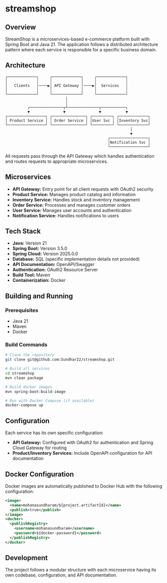 # streamshop

## Overview

StreamShop is a microservices-based e-commerce platform built with Spring Boot and Java 21. The application follows a distributed architecture pattern where each service is responsible for a specific business domain.

## Architecture

```
┌─────────────┐     ┌─────────────┐     ┌─────────────┐
│             │     │             │     │             │
│   Clients   │────▶│ API Gateway │────▶│  Services   │
│             │     │             │     │             │
└─────────────┘     └─────────────┘     └─────────────┘
                           │
                           │
          ┌───────────────┬┴──────────────┬───────────┐
          ▼               ▼               ▼           ▼
┌─────────────────┐ ┌───────────────┐ ┌─────────┐ ┌─────────────┐
│ Product Service │ │ Order Service │ │User Svc │ │Inventory Svc│
└─────────────────┘ └───────────────┘ └─────────┘ └─────────────┘
                                                        │
                                                        ▼
                                              ┌─────────────────┐
                                              │Notification Svc │
                                              └─────────────────┘
```

All requests pass through the API Gateway which handles authentication and routes requests to appropriate microservices.

## Microservices

- **API Gateway:** Entry point for all client requests with OAuth2 security
- **Product Service:** Manages product catalog and information
- **Inventory Service:** Handles stock and inventory management
- **Order Service:** Processes and manages customer orders
- **User Service:** Manages user accounts and authentication
- **Notification Service:** Handles notifications to users

## Tech Stack

- **Java:** Version 21
- **Spring Boot:** Version 3.5.0
- **Spring Cloud:** Version 2025.0.0
- **Database:** SQL (specific implementation details not provided)
- **API Documentation:** OpenAPI/Swagger
- **Authentication:** OAuth2 Resource Server
- **Build Tool:** Maven
- **Containerization:** Docker

## Building and Running

### Prerequisites

- Java 21
- Maven
- Docker

### Build Commands

```sh
# Clone the repository
git clone git@github.com:Sundhar22/streamshop.git

# Build all services
cd streamshop
mvn clean package

# Build docker images
mvn spring-boot:build-image

# Run with Docker Compose (if available)
docker-compose up
```

## Configuration

Each service has its own specific configuration:

- **API Gateway:** Configured with OAuth2 for authentication and Spring Cloud Gateway for routing
- **Product/Inventory Services:** Include OpenAPI configuration for API documentation

## Docker Configuration

Docker images are automatically published to Docker Hub with the following configuration:

```xml
<image>
  <name>mohanasundharam/${project.artifactId}</name>
  <publish>true</publish>
</image>
<docker>
  <publishRegistry>
    <username>mohanasundharam</username>
    <password>${docker-password}</password>
  </publishRegistry>
</docker>
```

## Development
The project follows a modular structure with each microservice having its own codebase, configuration, and API documentation.